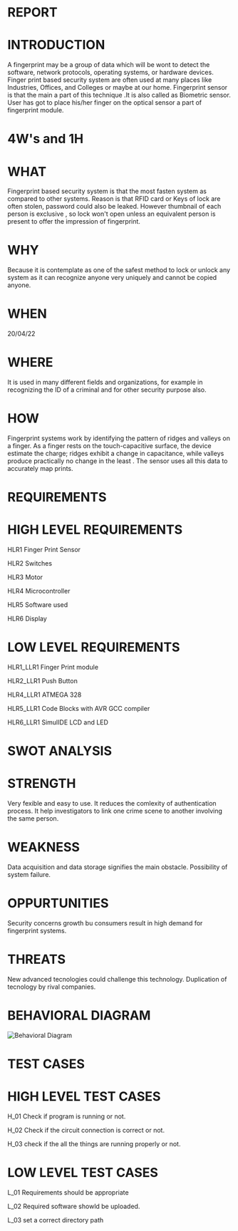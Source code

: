 # REPORT

# INTRODUCTION

A fingerprint may be a group of data which will be wont to detect the software, network protocols, operating systems, or hardware devices. Finger print based security system are often used at many places like Industries, Offices, and Colleges or maybe at our home. Fingerprint sensor is that the main a part of this technique .It is also called as Biometric sensor. User has got to place his/her finger on the optical sensor a part of fingerprint module.


# 4W's and 1H


# WHAT


Fingerprint based security system is that the most fasten system as compared to other systems. Reason is that RFID card or Keys of lock are often stolen, password could also be leaked. However thumbnail of each person is exclusive , so lock won't open unless an equivalent person is present to offer the impression of fingerprint.

# WHY


Because it is contemplate as one of the safest method to lock or unlock any system as it can recognize anyone very uniquely and cannot be copied anyone.

# WHEN


20/04/22

# WHERE

It is used in many different fields and organizations, for example in recognizing the ID of a criminal and for other security purpose also.

# HOW
Fingerprint systems work by identifying the pattern of ridges and valleys on a finger. As a finger rests on the touch-capacitive surface, the device estimate the charge; ridges exhibit a change in capacitance, while valleys produce practically no change in the least . The sensor uses all this data to accurately map prints.

# REQUIREMENTS

# HIGH LEVEL REQUIREMENTS

HLR1	Finger Print Sensor

HLR2	Switches

HLR3	Motor

HLR4	Microcontroller

HLR5	Software used

HLR6	Display

# LOW LEVEL REQUIREMENTS

HLR1_LLR1	Finger Print module

HLR2_LLR1	Push Button

HLR4_LLR1	ATMEGA 328

HLR5_LLR1	Code Blocks with AVR GCC compiler

HLR6_LLR1	SimulIDE LCD and LED

# SWOT ANALYSIS

# STRENGTH
Very fexible and easy to use.
It reduces the comlexity of authentication process.
It help investigators to link one crime scene to another involving the same person.

# WEAKNESS
Data acquisition and data storage signifies the main obstacle.
Possibility of system failure.

# OPPURTUNITIES
Security concerns growth bu consumers result in high demand for fingerprint systems.

# THREATS
New advanced tecnologies could challenge this technology.
Duplication of tecnology by rival companies.

# BEHAVIORAL DIAGRAM

![Behavioral Diagram](https://user-images.githubusercontent.com/101423830/164539557-aaba58c1-4f56-432f-a47b-1f2c8bd2c37e.png)





# TEST CASES

# HIGH LEVEL TEST CASES

H_01	Check if program is running or not.

H_02	Check if the circuit connection is correct or not.

H_03	check if the all the things are running properly or not.


# LOW LEVEL TEST CASES

L_01	Requirements should be appropriate

L_02	Required software showld be uploaded.

L_03	set a correct directory path

